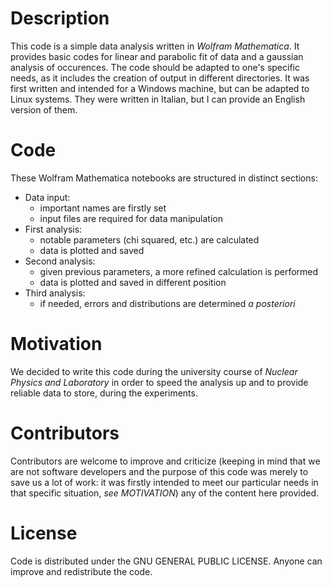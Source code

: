 # Description

This code is a simple data analysis written in *Wolfram Mathematica*.
It provides basic codes for linear and parabolic fit of data and a gaussian 
analysis of occurences. The code should be adapted to one's specific needs,
as it includes the creation of output in different directories. It was first
written and intended for a Windows machine, but can be adapted to Linux 
systems. They were written in Italian, but I can provide an English version
of them.

# Code

These Wolfram Mathematica notebooks are structured in distinct sections:
* Data input:
    * important names are firstly set
    * input files are required for data manipulation
* First analysis:
    * notable parameters (chi squared, etc.) are calculated 
    * data is plotted and saved
* Second analysis:
    * given previous parameters, a more refined calculation is performed
    * data is plotted and saved in different position
* Third analysis:
    * if needed, errors and distributions are determined *a posteriori*

# Motivation

We decided to write this code during the university course of *Nuclear 
Physics and Laboratory* in order to speed the analysis up and to provide
reliable data to store, during the experiments.

# Contributors

Contributors are welcome to improve and criticize (keeping in mind that 
we are not software developers and the purpose of this code was merely to 
save us a lot of work: it was firstly intended to meet our particular needs 
in that specific situation, *see _MOTIVATION_*) any of the content here 
provided.

# License

Code is distributed under the GNU GENERAL PUBLIC LICENSE. Anyone can improve 
and redistribute the code.
